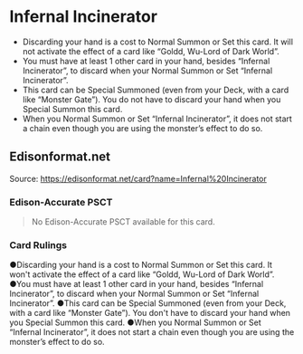 # Infernal Incinerator

*   Discarding your hand is a cost to Normal Summon or Set this card. It will not activate the effect of a card like “Goldd, Wu-Lord of Dark World”.
*   You must have at least 1 other card in your hand, besides “Infernal Incinerator”, to discard when your Normal Summon or Set “Infernal Incinerator”.
*   This card can be Special Summoned (even from your Deck, with a card like “Monster Gate”). You do not have to discard your hand when you Special Summon this card.
*   When you Normal Summon or Set “Infernal Incinerator”, it does not start a chain even though you are using the monster’s effect to do so.

## Edisonformat.net

Source: https://edisonformat.net/card?name=Infernal%20Incinerator

### Edison-Accurate PSCT

> No Edison-Accurate PSCT available for this card.

### Card Rulings

●Discarding your hand is a cost to Normal Summon or Set this card. It won't activate the effect of a card like “Goldd, Wu-Lord of Dark World”.
●You must have at least 1 other card in your hand, besides “Infernal Incinerator”, to discard when your Normal Summon or Set “Infernal Incinerator”.
●This card can be Special Summoned (even from your Deck, with a card like “Monster Gate”). You don't have to discard your hand when you Special Summon this card.
●When you Normal Summon or Set “Infernal Incinerator”, it does not start a chain even though you are using the monster’s effect to do so.
            